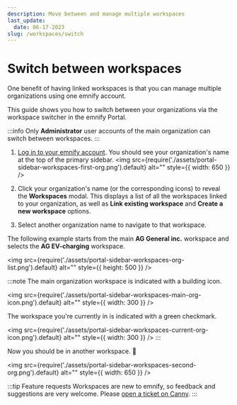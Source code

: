 ```yaml
---
description: Move between and manage multiple workspaces
last_update: 
  date: 06-17-2023
slug: /workspaces/switch
---
```


# Switch between workspaces

One benefit of having linked workspaces is that you can manage multiple organizations using one emnify account.

This guide shows you how to switch between your organizations via the workspace switcher in the emnify Portal.

:::info
Only **Administrator** user accounts of the main organization can switch between workspaces.
:::

1. [Log in to your emnify account](https://portal.emnify.com/sign).
You should see your organization's name at the top of the primary sidebar.
<img
  src={require('./assets/portal-sidebar-workspaces-first-org.png').default}
  alt=""
  style={{ width: 650 }}
/>

1. Click your organization's name (or the corresponding icons) to reveal the **Workspaces** modal.
This displays a list of all the workspaces linked to your organization, as well as **Link existing workspace** and **Create a new workspace** options.
1. Select another organization name to navigate to that workspace.

The following example starts from the main **AG General inc.** workspace and selects the **AG EV-charging** workspace.

<img
  src={require('./assets/portal-sidebar-workspaces-org-list.png').default}
  alt=""
  style={{ height: 500 }}
/>

:::note
The main organization workspace is indicated with a building icon.

<img
  src={require('./assets/portal-sidebar-workspaces-main-org-icon.png').default}
  alt=""
  style={{ width: 300 }}
/>

The workspace you're currently in is indicated with a green checkmark.

<img
  src={require('./assets/portal-sidebar-workspaces-current-org-icon.png').default}
  alt=""
  style={{ width: 300 }}
/>
:::

Now you should be in another workspace. 🎉

<img
  src={require('./assets/portal-sidebar-workspaces-second-org.png').default}
  alt=""
  style={{ width: 650 }}
/>

:::tip Feature requests
Workspaces are new to emnify, so feedback and suggestions are very welcome.
Please [open a ticket on Canny](https://emnify.canny.io/).
:::
